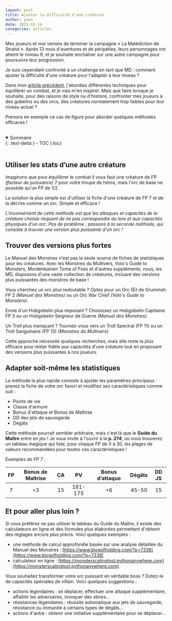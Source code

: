 ```yaml
---
layout: post
title: Ajuster la difficulté d'une créature
author: yann
date: 2025-02-14
categories: articles
---
```


Mes joueurs et moi venons de terminer la campagne « La Malédiction de Strahd ». Après 13 mois d'aventures et de péripéties, leurs personnages ont atteint le niveau 9, et je souhaite enchaîner sur une autre campagne pour poursuivre leur progression.

Je suis cependant confronté à un challenge en tant que MD : comment ajuster la difficulté d'une créature pour l'adapter à leur niveau ?

Dans mon [article précédent](/articles/2025/01/31/equilibrer-un-combat.html), j'abordais différentes techniques pour équilibrer un combat, et je vais m'en inspirer. Mais que faire lorsque je souhaite, pour des raisons de style ou d'histoire, confronter mes joueurs à des gobelins ou des orcs, des créatures normalement trop faibles pour leur niveau actuel ?

Prenons en exemple ce cas de figure pour aborder quelques méthodes efficaces !

<br />

<details open markdown="block">
  <summary>
    Sommaire
  </summary>
  {: .text-delta }
- TOC
{:toc}
</details>

<br />

## Utiliser les stats d’une autre créature

Imaginons que pour équilibrer le combat il vous faut une créature de FP *(facteur de puissance)* 7 pour votre troupe de héros, mais l'orc de base ne possède qu'un FP de 1/2.

La solution la plus simple est d'utiliser la fiche d'une créature de FP 7 et de la décrire comme un orc. Simple et efficace !

*L'inconvénient de cette méthode est que les attaques et capacités de la créature choisie risquent de ne pas correspondre au lore et aux capacités physiques d'un orc. Pas de problème : passons à la seconde méthode, qui consiste à trouver une version plus puissante d'un orc !*

## Trouver des versions plus fortes

Le Manuel des Monstres n'est pas la seule source de fiches de statistiques pour les créatures. Avec les Monstres du Multivers, Volo's Guide to Monsters, Mordenkainen Tome of Foes et d'autres suppléments, nous, les MD, disposons d'une vaste collection de créatures, incluant des versions plus puissantes des monstres de base !

Vous cherchez un orc plus redoutable ? Optez pour un Orc Œil de Grummsh FP 2 *(Manuel des Monstres)* ou un Orc War Chief *(Volo's Guide to Monsters)*.

Envie d'un Hobgobelin plus imposant ? Choisissez un Hobgobelin Capitaine FP 3 ou un Hobgobelin Seigneur de Guerre *(Manuel des Monstres).*

Un Troll plus menaçant ? Tournez-vous vers un Troll Spectral (FP 11) ou un Troll Sanguinaire (FP 13) *(Monstres du Multivers).*

Cette approche nécessite quelques recherches, mais elle reste la plus efficace pour rester fidèle aux capacités d'une créature tout en proposant des versions plus puissantes à nos joueurs.

## Adapter soit-même les statistiques

La méthode la plus rapide consiste à ajuster les paramètres principaux : prenez la fiche de votre orc favori et modifiez ses caractéristiques comme suit :

- Points de vie
- Classe d'armure
- Bonus d'attaque et Bonus de Maîtrise
- DD des jets de sauvegarde
- Dégâts

Cette méthode pourrait sembler arbitraire, mais c'est là que le **Guide du Maître** entre en jeu ! Je vous invite à l'ouvrir à la **p. 274**, où vous trouverez un tableau magique qui liste, pour chaque FP de 0 à 30, les plages de valeurs recommandées pour toutes ces caractéristiques !

*Exemples de FP 7 :*

| FP | Bonus de Maîtrise | CA | PV | Bonus d’attaque | Dégâts | DD JS |
| :---: | :---: | :---: | :---: | :---: | :---: | :---: |
| 7 | +3 | 15 | 161-175 | +6 | 45-50 | 15 |

## Et pour aller plus loin ?

Si vous préférez ne pas utiliser le tableau du Guide du Maître, il existe des calculateurs en ligne et des formules plus élaborées permettant d'obtenir des réglages encore plus précis. Voici quelques exemples :

- une méthode de calcul approfondie basée sur une analyse détaillée du Manuel des Monstres : [https://www.blogofholding.com/?p=7338](https://www.blogofholding.com/?p=7338)
- calculateur en ligne : [https://monsterscalingtool.pythonanywhere.com](https://monsterscalingtool.pythonanywhere.com)

Vous souhaitez transformer votre orc puissant en véritable boss ? Dotez-le de capacités spéciales de villain. Voici quelques suggestions :

- actions légendaires : se déplacer, effectuer une attaque supplémentaire, affaiblir les adversaires, invoquer des sbires...
- résistances légendaires : réussite automatique aux jets de sauvegarde, résistance ou immunité à certains types de dégâts...
- actions d'antre : obtenir une initiative supplémentaire pour se déplacer...
